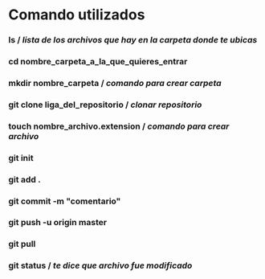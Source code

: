 # Comando utilizados

### ls / *lista de los archivos que hay en la carpeta donde te ubicas*
### cd nombre_carpeta_a_la_que_quieres_entrar
### mkdir nombre_carpeta / *comando para crear carpeta*
### git clone liga_del_repositorio / *clonar repositorio*
### touch nombre_archivo.extension / *comando para crear archivo*
### git init
### git add .
### git commit -m "comentario"
### git push -u origin master
### git pull
### git status / *te dice que archivo fue modificado*
